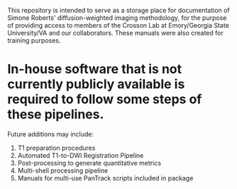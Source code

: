 This repository is intended to serve as a storage place for documentation of Simone Roberts' diffusion-weighted imaging methodology, for the purpose of providing access to members of the Crosson Lab at Emory/Georgia State University/VA and our collaborators.  These manuals were also created for training purposes.

# In-house software that is not currently publicly available is required to follow some steps of these pipelines.

Future additions may include:
  1. T1 preparation procedures
  2. Automated T1-to-DWI Registration Pipeline
  3. Post-processing to generate quantitative metrics
  4. Multi-shell processing pipeline
  5. Manuals for multi-use PanTrack scripts included in package
